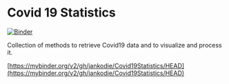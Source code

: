 # Covid 19 Statistics

[![Binder](https://mybinder.org/badge_logo.svg)](https://mybinder.org/v2/gh/jankodie/Covid19Statistics/HEAD)

Collection of methods to retrieve Covid19 data and to visualize and process it.

[https://mybinder.org/v2/gh/jankodie/Covid19Statistics/HEAD](https://mybinder.org/v2/gh/jankodie/Covid19Statistics/HEAD)